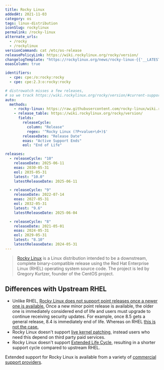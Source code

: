 ```yaml
---
title: Rocky Linux
addedAt: 2021-11-03
category: os
tags: linux-distribution
iconSlug: rockylinux
permalink: /rocky-linux
alternate_urls:
  - /rocky
  - /rockylinux
versionCommand: cat /etc/os-release
releasePolicyLink: https://wiki.rockylinux.org/rocky/version/
changelogTemplate: "https://rockylinux.org/news/rocky-linux-{{'__LATEST__'|replace:'.','-'}}-ga-release/"
eoasColumn: true

identifiers:
  - cpe: cpe:/o:rocky:rocky
  - cpe: cpe:2.3:o:rocky:rocky

# distrowatch misses a few releases,
# so we track https://wiki.rockylinux.org/rocky/version/#current-supported-releases
auto:
  methods:
    - rocky-linux: https://raw.githubusercontent.com/rocky-linux/wiki.rockylinux.org/main/docs/include/releng/version_table.md
    - release_table: https://wiki.rockylinux.org/rocky/version/
      fields:
        releaseCycle:
          column: "Release"
          regex: '^Rocky Linux (?P<value>\d+)$'
        releaseDate: "Release Date"
        eoas: "Active Support Ends"
        eol: "End of Life"

releases:
  - releaseCycle: "10"
    releaseDate: 2025-06-11
    eoas: 2030-05-31
    eol: 2035-05-31
    latest: "10.0"
    latestReleaseDate: 2025-06-11

  - releaseCycle: "9"
    releaseDate: 2022-07-14
    eoas: 2027-05-31
    eol: 2032-05-31
    latest: "9.6"
    latestReleaseDate: 2025-06-04

  - releaseCycle: "8"
    releaseDate: 2021-05-01
    eoas: 2024-05-31
    eol: 2029-05-31
    latest: "8.10"
    latestReleaseDate: 2024-05-31
---
```


> [Rocky Linux](https://rockylinux.org/) is a Linux distribution intended to be a
> downstream, complete binary-compatible release using the Red Hat Enterprise Linux (RHEL)
> operating system source code. The project is led by Gregory Kurtzer, founder of the CentOS
> project.

## Differences with Upstream RHEL

- Unlike RHEL, [Rocky Linux does not support point releases once a newer one is available.](https://forums.rockylinux.org/t/what-is-eol-of-rl8/3316/10)
  Once a new minor point release is available, the older one is immediately considered end of life
  and users must upgrade to continue receiving security updates. For example, once 8.5 gets a general
  release, 8.4 is immediately end of life. Whereas on RHEL [this is not the case.](https://access.redhat.com/articles/rhel-eus)
- Rocky Linux doesn't support [live kernel patching](https://access.redhat.com/solutions/2206511),
  instead users who need this depend on third party paid services.
- Rocky Linux doesn't support [Extended Life Cycle](https://www.redhat.com/en/resources/els-datasheet),
  resulting in a shorter support cycle compared to upstream RHEL.

Extended support for Rocky Linux is available from a variety of [commercial support providers](https://rockylinux.org/support/).

